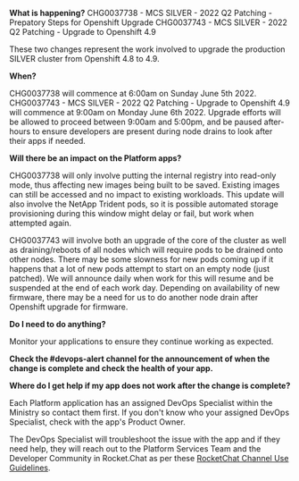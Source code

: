 **What is happening?**
CHG0037738 - MCS SILVER - 2022 Q2 Patching - Prepatory Steps for Openshift Upgrade
CHG0037743 - MCS SILVER - 2022 Q2 Patching - Upgrade to Openshift 4.9

These two changes represent the work involved to upgrade the production SILVER cluster from Openshift 4.8 to 4.9.

**When?**

CHG0037738 will commence at 6:00am on Sunday June 5th 2022.
CHG0037743 - MCS SILVER - 2022 Q2 Patching - Upgrade to Openshift 4.9 will commence at 9:00am on Monday June 6th 2022. Upgrade efforts will be allowed to proceed between 9:00am and 5:00pm, and be paused after-hours to ensure developers are present during node drains to look after their apps if needed.

**Will there be an impact on the Platform apps?**

CHG0037738 will only involve putting the internal registry into read-only mode, thus affecting new images being built to be saved. Existing images can still be accessed and no impact to existing workloads. This update will also involve the NetApp Trident pods, so it is possible automated storage provisioning during this window might delay or fail, but work when attempted again.

CHG0037743 will involve both an upgrade of the core of the cluster as well as draining/reboots of all nodes which will require pods to be drained onto other nodes. There may be some slowness for new pods coming up if it happens that a lot of new pods attempt to start on an empty node (just patched). We will announce daily when work for this will resume and be suspended at the end of each work day. Depending on availability of new firmware, there may be a need for us to do another node drain after Openshift upgrade for firmware.

**Do I need to do anything?**

Monitor your applications to ensure they continue working as expected.

**Check the #devops-alert channel for the announcement of when the change is complete and check the health of your app.**

**Where do I get help if my app does not work after the change is complete?**

Each Platform application has an assigned DevOps Specialist within the Ministry so contact them first. If you don't know who your assigned DevOps Specialist, check with the app's Product Owner.

The DevOps Specialist will troubleshoot the issue with the app and if they need help, they will reach out to the Platform Services Team and the Developer Community in Rocket.Chat as per these [RocketChat Channel Use Guidelines](
https://developer.gov.bc.ca/Getting-human-support-for-issues-not-covered-by-devops-requests).
